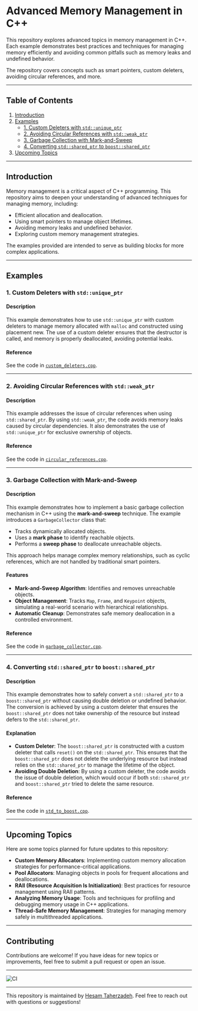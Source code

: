 # Advanced Memory Management in C++

This repository explores advanced topics in memory management in C++. Each example demonstrates best practices and techniques for managing memory efficiently and avoiding common pitfalls such as memory leaks and undefined behavior.

The repository covers concepts such as smart pointers, custom deleters, avoiding circular references, and more.

---

## Table of Contents

1. [Introduction](#introduction)
2. [Examples](#examples)
   - [1. Custom Deleters with `std::unique_ptr`](#1-custom-deleters-with-stdunique_ptr)
   - [2. Avoiding Circular References with `std::weak_ptr`](#2-avoiding-circular-references-with-stdweak_ptr)
   - [3. Garbage Collection with Mark-and-Sweep](#3-garbage-collection-with-mark-and-sweep)
   - [4. Converting `std::shared_ptr` to `boost::shared_ptr`](#4-converting-stdshared_ptr-to-boostshared_ptr)
3. [Upcoming Topics](#upcoming-topics)

---

## Introduction

Memory management is a critical aspect of C++ programming. This repository aims to deepen your understanding of advanced techniques for managing memory, including:
- Efficient allocation and deallocation.
- Using smart pointers to manage object lifetimes.
- Avoiding memory leaks and undefined behavior.
- Exploring custom memory management strategies.

The examples provided are intended to serve as building blocks for more complex applications.

---

## Examples

### 1. Custom Deleters with `std::unique_ptr`

#### Description

This example demonstrates how to use `std::unique_ptr` with custom deleters to manage memory allocated with `malloc` and constructed using placement new. The use of a custom deleter ensures that the destructor is called, and memory is properly deallocated, avoiding potential leaks.

#### Reference

See the code in [`custom_deleters.cpp`](./custom_deleters.cpp).

---

### 2. Avoiding Circular References with `std::weak_ptr`

#### Description

This example addresses the issue of circular references when using `std::shared_ptr`. By using `std::weak_ptr`, the code avoids memory leaks caused by circular dependencies. It also demonstrates the use of `std::unique_ptr` for exclusive ownership of objects.

#### Reference

See the code in [`circular_references.cpp`](./circular_references.cpp).

---

### 3. Garbage Collection with Mark-and-Sweep

#### Description

This example demonstrates how to implement a basic garbage collection mechanism in C++ using the **mark-and-sweep** technique. The example introduces a `GarbageCollector` class that:
- Tracks dynamically allocated objects.
- Uses a **mark phase** to identify reachable objects.
- Performs a **sweep phase** to deallocate unreachable objects.

This approach helps manage complex memory relationships, such as cyclic references, which are not handled by traditional smart pointers.

#### Features
- **Mark-and-Sweep Algorithm**: Identifies and removes unreachable objects.
- **Object Management**: Tracks `Map`, `Frame`, and `Keypoint` objects, simulating a real-world scenario with hierarchical relationships.
- **Automatic Cleanup**: Demonstrates safe memory deallocation in a controlled environment.

#### Reference

See the code in [`garbage_collector.cpp`](./garbage_collector.cpp).

---

### 4. Converting `std::shared_ptr` to `boost::shared_ptr`

#### Description

This example demonstrates how to safely convert a `std::shared_ptr` to a `boost::shared_ptr` without causing double deletion or undefined behavior. The conversion is achieved by using a custom deleter that ensures the `boost::shared_ptr` does not take ownership of the resource but instead defers to the `std::shared_ptr`.

#### Explanation

- **Custom Deleter**: The `boost::shared_ptr` is constructed with a custom deleter that calls `reset()` on the `std::shared_ptr`. This ensures that the `boost::shared_ptr` does not delete the underlying resource but instead relies on the `std::shared_ptr` to manage the lifetime of the object.
- **Avoiding Double Deletion**: By using a custom deleter, the code avoids the issue of double deletion, which would occur if both `std::shared_ptr` and `boost::shared_ptr` tried to delete the same resource.

#### Reference

See the code in [`std_to_boost.cpp`](./std_to_boost.cpp).

---

## Upcoming Topics

Here are some topics planned for future updates to this repository:
- **Custom Memory Allocators**: Implementing custom memory allocation strategies for performance-critical applications.
- **Pool Allocators**: Managing objects in pools for frequent allocations and deallocations.
- **RAII (Resource Acquisition Is Initialization)**: Best practices for resource management using RAII patterns.
- **Analyzing Memory Usage**: Tools and techniques for profiling and debugging memory usage in C++ applications.
- **Thread-Safe Memory Management**: Strategies for managing memory safely in multithreaded applications.

---

## Contributing

Contributions are welcome! If you have ideas for new topics or improvements, feel free to submit a pull request or open an issue.

---

![CI](https://github.com/HesamTaherzadeh/MemoryManagement_topics/actions/workflows/ci.yaml/badge.svg)

---

This repository is maintained by [Hesam Taherzadeh](https://github.com/HesamTaherzadeh). Feel free to reach out with questions or suggestions!